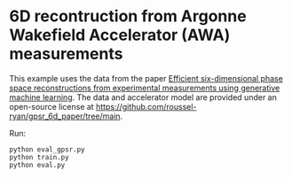 # 6D recontruction from Argonne Wakefield Accelerator (AWA) measurements

This example uses the data from the paper [Efficient six-dimensional phase space reconstructions from experimental measurements using generative machine learning](https://doi.org/10.1103/PhysRevAccelBeams.27.094601). The data and accelerator model are provided under an open-source license at https://github.com/roussel-ryan/gpsr_6d_paper/tree/main.

Run:
```
python eval_gpsr.py
python train.py
python eval.py
```
